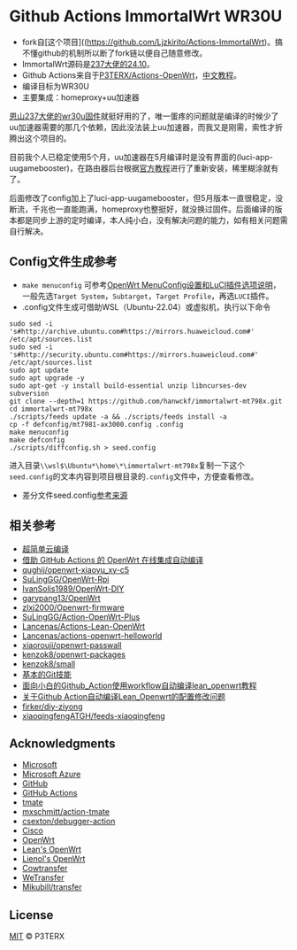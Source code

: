 # Github Actions ImmortalWrt WR30U
- fork自[这个项目]((https://github.com/Ljzkirito/Actions-ImmortalWrt)。搞不懂github的机制所以断了fork链以便自己随意修改。
- ImmortalWrt源码是[237大佬的24.10](https://github.com/padavanonly/immortalwrt-mt798x-24.10)。
- Github Actions来自于[P3TERX/Actions-OpenWrt](https://github.com/P3TERX/Actions-OpenWrt)，[中文教程](https://p3terx.com/archives/build-openwrt-with-github-actions.html)。
- 编译目标为WR30U
- 主要集成：homeproxy+uu加速器

[恩山237大佬的wr30u固件](https://www.right.com.cn/forum/thread-8263340-1-1.html)就挺好用的了，唯一蛋疼的问题就是编译的时候少了uu加速器需要的那几个依赖，因此没法装上uu加速器，而我又是刚需，索性才折腾出这个项目的。

目前我个人已稳定使用5个月，uu加速器在5月编译时是没有界面的(luci-app-uugamebooster)，在路由器后台根据[官方教程](https://router.uu.163.com/app/html/online/baike_share.html?baike_id=5f963c9304c215e129ca40e8)进行了重新安装，稀里糊涂就有了。

后面修改了config加上了luci-app-uugamebooster，但5月版本一直很稳定，没断流，千兆也一直能跑满，homeproxy也整挺好，就没换过固件。后面编译的版本都是同步上游的定时编译，本人纯小白，没有解决问题的能力，如有相关问题需自行解决。

## Config文件生成参考

- `make menuconfig` 可参考[OpenWrt MenuConfig设置和LuCI插件选项说明](https://mtom.ml/827.html)，一般先选`Target System`，`Subtarget`，`Target Profile`，再选`LUCI`插件。
- .config文件生成可借助WSL（Ubuntu-22.04）或虚拟机，执行以下命令
```
sudo sed -i 's#http://archive.ubuntu.com#https://mirrors.huaweicloud.com#' /etc/apt/sources.list
sudo sed -i 's#http://security.ubuntu.com#https://mirrors.huaweicloud.com#' /etc/apt/sources.list
sudo apt update
sudo apt upgrade -y
sudo apt-get -y install build-essential unzip libncurses-dev subversion
git clone --depth=1 https://github.com/hanwckf/immortalwrt-mt798x.git
cd immortalwrt-mt798x
./scripts/feeds update -a && ./scripts/feeds install -a
cp -f defconfig/mt7981-ax3000.config .config
make menuconfig
make defconfig
./scripts/diffconfig.sh > seed.config
```
进入目录`\\wsl$\Ubuntu*\home\*\immortalwrt-mt798x`复制一下这个`seed.config`的文本内容到项目根目录的`.config`文件中，方便查看修改。
- 差分文件seed.config[参考来源](https://github.com/coolsnowwolf/lede/issues/2288)


## 相关参考

- [超简单云编译](https://github.com/281677160/build-openwrt)
- [借助 GitHub Actions 的 OpenWrt 在线集成自动编译](https://github.com/KFERMercer/OpenWrt-CI)
- [qughij/openwrt-xiaoyu_xy-c5](https://github.com/qughij/openwrt-xiaoyu_xy-c5)
- [SuLingGG/OpenWrt-Rpi](https://github.com/SuLingGG/OpenWrt-Rpi)
- [IvanSolis1989/OpenWrt-DIY](https://github.com/IvanSolis1989/OpenWrt-DIY)
- [garypang13/OpenWrt](https://github.com/garypang13/OpenWrt)
- [zlxj2000/Openwrt-firmware](https://github.com/zlxj2000/Openwrt-firmware)
- [SuLingGG/Action-OpenWrt-Plus](https://github.com/SuLingGG/Action-OpenWrt-Plus)
- [Lancenas/Actions-Lean-OpenWrt](https://github.com/Lancenas/Actions-Lean-OpenWrt)
- [Lancenas/actions-openwrt-helloworld](https://github.com/Lancenas/actions-openwrt-helloworld)
- [xiaorouji/openwrt-passwall](https://github.com/xiaorouji/openwrt-passwall)
- [kenzok8/openwrt-packages](https://github.com/kenzok8/openwrt-packages)
- [kenzok8/small](https://github.com/kenzok8/small)
- [基本的Git技能](https://www.liaoxuefeng.com/wiki/896043488029600)
- [面向小白的Github_Action使用workflow自动编译lean_openwrt教程](https://zhuanlan.zhihu.com/p/94402324)
- [关于Github Action自动编译Lean_Openwrt的配置修改问题](https://zhuanlan.zhihu.com/p/94527343)
- [firker/diy-ziyong](https://github.com/firker/diy-ziyong)
- [xiaoqingfengATGH/feeds-xiaoqingfeng](https://github.com/xiaoqingfengATGH/feeds-xiaoqingfeng)

## Acknowledgments

- [Microsoft](https://www.microsoft.com)
- [Microsoft Azure](https://azure.microsoft.com)
- [GitHub](https://github.com)
- [GitHub Actions](https://github.com/features/actions)
- [tmate](https://github.com/tmate-io/tmate)
- [mxschmitt/action-tmate](https://github.com/mxschmitt/action-tmate)
- [csexton/debugger-action](https://github.com/csexton/debugger-action)
- [Cisco](https://www.cisco.com/)
- [OpenWrt](https://github.com/openwrt/openwrt)
- [Lean's OpenWrt](https://github.com/coolsnowwolf/lede)
- [Lienol's OpenWrt](https://github.com/Lienol/openwrt)
- [Cowtransfer](https://cowtransfer.com)
- [WeTransfer](https://wetransfer.com/)
- [Mikubill/transfer](https://github.com/Mikubill/transfer)

## License

[MIT](https://github.com/P3TERX/Actions-OpenWrt/blob/main/LICENSE) © P3TERX
